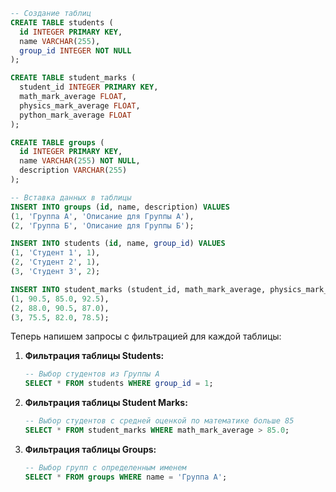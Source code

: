 
```sql
-- Создание таблиц
CREATE TABLE students (
  id INTEGER PRIMARY KEY,
  name VARCHAR(255),
  group_id INTEGER NOT NULL
);

CREATE TABLE student_marks (
  student_id INTEGER PRIMARY KEY,
  math_mark_average FLOAT,
  physics_mark_average FLOAT,
  python_mark_average FLOAT
);

CREATE TABLE groups (
  id INTEGER PRIMARY KEY,
  name VARCHAR(255) NOT NULL,
  description VARCHAR(255)
);

-- Вставка данных в таблицы
INSERT INTO groups (id, name, description) VALUES
(1, 'Группа А', 'Описание для Группы А'),
(2, 'Группа Б', 'Описание для Группы Б');

INSERT INTO students (id, name, group_id) VALUES
(1, 'Студент 1', 1),
(2, 'Студент 2', 1),
(3, 'Студент 3', 2);

INSERT INTO student_marks (student_id, math_mark_average, physics_mark_average, python_mark_average) VALUES
(1, 90.5, 85.0, 92.5),
(2, 88.0, 90.5, 87.0),
(3, 75.5, 82.0, 78.5);
```

Теперь напишем запросы с фильтрацией для каждой таблицы:

1. **Фильтрация таблицы Students:**
   ```sql
   -- Выбор студентов из Группы А
   SELECT * FROM students WHERE group_id = 1;
   ```

2. **Фильтрация таблицы Student Marks:**
   ```sql
   -- Выбор студентов с средней оценкой по математике больше 85
   SELECT * FROM student_marks WHERE math_mark_average > 85.0;
   ```

3. **Фильтрация таблицы Groups:**
   ```sql
   -- Выбор групп с определенным именем
   SELECT * FROM groups WHERE name = 'Группа А';
   ```
